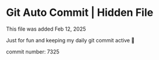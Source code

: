 # Git Auto Commit | Hidden File

This file was added Feb 12, 2025

Just for fun and keeping my daily git commit active 🤪

commit number: 7325
